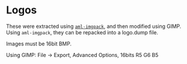 # Logos

These were extracted using [`aml-imgpack`](../../aml-imgpack.py), and then modified using GIMP.
Using `aml-imgpack`, they can be repacked into a logo.dump file.

Images must be 16bit BMP. 

Using GIMP: File -> Export, Advanced Options, 16bits R5 G6 B5
